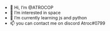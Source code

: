 - 👋 Hi, I’m @ATROCOP
- 👀 I’m interested in space
- 🌱 I’m currently learning js and python
- 📫 you can contact me on discord Atroc#0799

<!---
ATROCOP/ATROCOP is a ✨ special ✨ repository because its `README.md` (this file) appears on your GitHub profile.
You can click the Preview link to take a look at your changes.
--->
